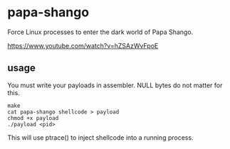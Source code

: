 # papa-shango
Force Linux processes to enter the dark world of Papa Shango.

https://www.youtube.com/watch?v=hZSAzWvFpoE

## usage
You must write your payloads in assembler. NULL bytes do not matter for this.

```
make
cat papa-shango shellcode > payload
chmod +x payload
./payload <pid>
```

This will use ptrace() to inject shellcode into a running process.

